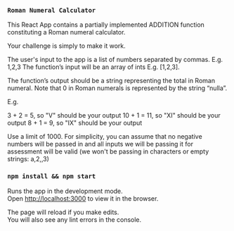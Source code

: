 ### `Roman Numeral Calculator` 

This React App contains a partially implemented ADDITION function constituting a Roman numeral calculator. 

Your challenge is simply to make it work.

The user's input to the app is a list of numbers separated by commas. E.g. 1,2,3
The function’s input will be an array of ints E.g. [1,2,3].

The function’s output should be a string representing the total in Roman numeral. Note that 0 in Roman numerals is represented by the string “nulla”.

E.g.

3 + 2 = 5, so "V" should be your output
10 + 1 = 11, so "XI" should be your output
8 + 1 = 9, so "IX" should be your output

Use a limit of 1000. For simplicity, you can assume that no negative numbers will be passed in and all inputs we will be passing it for assessment will be valid (we won't be passing in characters or empty strings: a,2,,3)

### `npm install && npm start`

Runs the app in the development mode.<br>
Open [http://localhost:3000](http://localhost:3000) to view it in the browser.

The page will reload if you make edits.<br>
You will also see any lint errors in the console.
